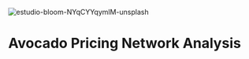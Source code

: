 
![estudio-bloom-NYqCYYqymlM-unsplash](https://github.com/TechieTeee/Avocado_Network_Analysis/assets/100870737/4de36dcf-41bf-4e23-914a-414c07dd4e02)

# Avocado Pricing Network Analysis
